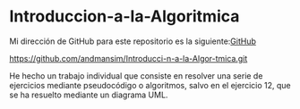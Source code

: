 # Introduccion-a-la-Algoritmica
 
Mi dirección de GitHub para este repositorio es la siguiente:[GitHub](https://github.com/andmansim/Introducci-n-a-la-Algor-tmica.git)

https://github.com/andmansim/Introducci-n-a-la-Algor-tmica.git

He hecho un trabajo individual que consiste en resolver una serie de ejercicios mediante pseudocódigo o algoritmos, salvo en el ejercicio 12, que se ha resuelto mediante un diagrama UML.
